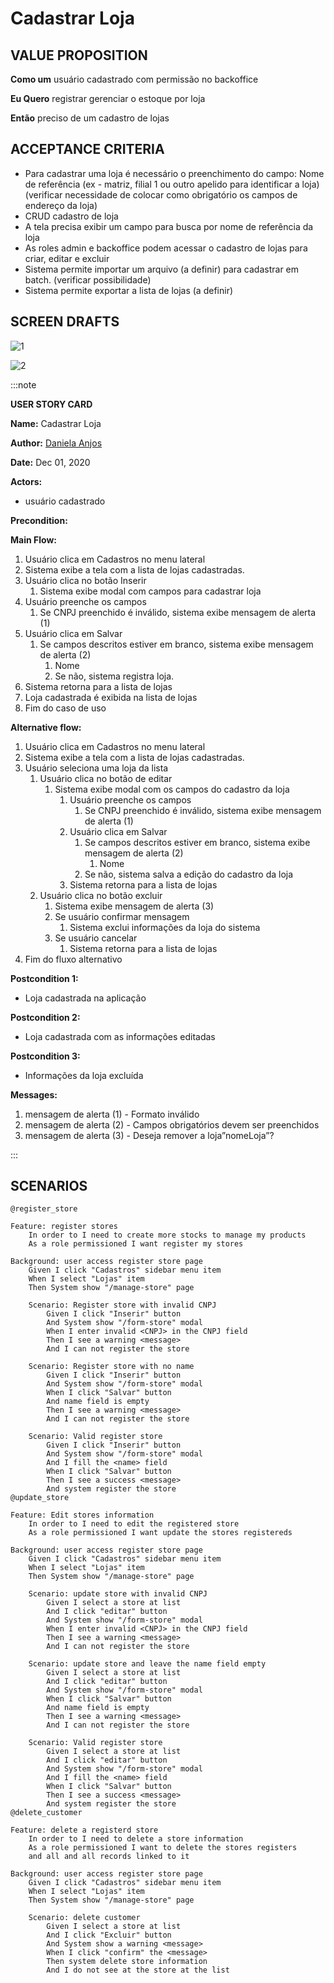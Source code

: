 # Cadastrar Loja

## VALUE PROPOSITION

 **Como um** usuário cadastrado com permissão no backoffice

 **Eu Quero** registrar gerenciar o estoque por loja

 **Então** preciso de um cadastro de lojas

## ACCEPTANCE CRITERIA

- Para cadastrar uma loja é necessário o preenchimento do campo: Nome de referência (ex - matriz, filial 1 ou outro apelido para identificar a loja) (verificar necessidade de colocar como obrigatório os campos de endereço da loja)
- CRUD cadastro de loja
- A tela precisa exibir um campo para busca por nome de referência da loja
- As roles admin e backoffice podem acessar o cadastro de lojas para criar, editar e excluir
- Sistema permite importar um arquivo (a definir) para cadastrar em batch. (verificar possibilidade) 
- Sistema permite exportar a lista de lojas (a definir) 


## SCREEN DRAFTS

![1](/img/must-ERP/cadastrar-loja.png)

![2](/img/must-ERP/cadastrar-loja2.png)

:::note

**USER STORY CARD**

**Name:** Cadastrar Loja

**Author:** [Daniela Anjos](https://github.com/danielaanjos) 

**Date:** Dec 01, 2020

**Actors:**  
- usuário cadastrado

**Precondition:** 

**Main Flow:**
1.	Usuário clica em Cadastros no menu lateral
2.	Sistema exibe a tela com a lista de lojas cadastradas.
3.	Usuário clica no botão Inserir
    1.	Sistema exibe modal com campos para cadastrar loja
4.	Usuário preenche os campos
    1.	Se CNPJ preenchido é inválido, sistema exibe mensagem de alerta (1)
5.	Usuário clica em Salvar
    1.	Se campos descritos estiver em branco, sistema exibe mensagem de alerta (2)
        1.	Nome
        2.	Se não, sistema registra loja.
6.	Sistema retorna para a lista de lojas
7.	Loja cadastrada é exibida na lista de lojas
8.	Fim do caso de uso

**Alternative flow:**
1.	Usuário clica em Cadastros no menu lateral
2.	Sistema exibe a tela com a lista de lojas cadastradas.
3.	Usuário seleciona uma loja da lista
    1.	Usuário clica no botão de editar
        1.	Sistema exibe modal com os campos do cadastro da loja
            1.	Usuário preenche os campos
                1.	Se CNPJ preenchido é inválido, sistema exibe mensagem de alerta (1)
            2.	Usuário clica em Salvar
                1.	Se campos descritos estiver em branco, sistema exibe mensagem de alerta (2)
                    1.	Nome 
                2.	Se não, sistema salva a edição do cadastro da loja
            3.	Sistema retorna para a lista de lojas
    2.	Usuário clica no botão excluir
        1.	Sistema exibe mensagem de alerta (3)
        2.	Se usuário confirmar mensagem
            1.	Sistema exclui informações da loja do sistema
        3.	Se usuário cancelar
            1.	Sistema retorna para a lista de lojas
4.	Fim do fluxo alternativo


**Postcondition 1:**
- Loja cadastrada na aplicação

**Postcondition 2:**
- Loja cadastrada com as informações editadas

**Postcondition 3:**
- Informações da loja excluída

**Messages:**
1.	mensagem de alerta (1) - Formato inválido
2.	mensagem de alerta (2) - Campos obrigatórios devem ser preenchidos
3.	mensagem de alerta (3) - Deseja remover a loja”nomeLoja”?

:::

## SCENARIOS

```gherkin
@register_store

Feature: register stores
    In order to I need to create more stocks to manage my products
    As a role permissioned I want register my stores

Background: user access register store page
    Given I click "Cadastros" sidebar menu item
    When I select "Lojas" item
    Then System show "/manage-store" page

    Scenario: Register store with invalid CNPJ
        Given I click "Inserir" button
        And System show "/form-store" modal
        When I enter invalid <CNPJ> in the CNPJ field
        Then I see a warning <message>
        And I can not register the store   

    Scenario: Register store with no name
        Given I click "Inserir" button
        And System show "/form-store" modal
        When I click "Salvar" button
        And name field is empty
        Then I see a warning <message>
        And I can not register the store 
        
    Scenario: Valid register store
        Given I click "Inserir" button
        And System show "/form-store" modal
        And I fill the <name> field
        When I click "Salvar" button
        Then I see a success <message>
        And system register the store 
@update_store

Feature: Edit stores information
    In order to I need to edit the registered store
    As a role permissioned I want update the stores registereds

Background: user access register store page
    Given I click "Cadastros" sidebar menu item
    When I select "Lojas" item
    Then System show "/manage-store" page

    Scenario: update store with invalid CNPJ
        Given I select a store at list
        And I click "editar" button
        And System show "/form-store" modal
        When I enter invalid <CNPJ> in the CNPJ field
        Then I see a warning <message>
        And I can not register the store   

    Scenario: update store and leave the name field empty
        Given I select a store at list
        And I click "editar" button
        And System show "/form-store" modal
        When I click "Salvar" button
        And name field is empty
        Then I see a warning <message>
        And I can not register the store 
        
    Scenario: Valid register store
        Given I select a store at list
        And I click "editar" button
        And System show "/form-store" modal
        And I fill the <name> field
        When I click "Salvar" button
        Then I see a success <message>
        And system register the store 
@delete_customer

Feature: delete a registerd store
    In order to I need to delete a store information
    As a role permissioned I want to delete the stores registers 
    and all and all records linked to it

Background: user access register store page
    Given I click "Cadastros" sidebar menu item
    When I select "Lojas" item
    Then System show "/manage-store" page

    Scenario: delete customer
        Given I select a store at list
        And I click "Excluir" button
        And System show a warning <message>
        When I click "confirm" the <message>
        Then system delete store information
        And I do not see at the store at the list
```
